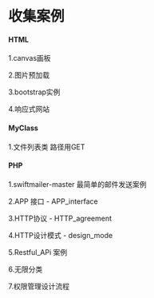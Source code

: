 # 收集案例

#### HTML

1.canvas画板

2.图片预加载

3.bootstrap实例

4.响应式网站

#### MyClass

1.文件列表类 路径用GET

#### PHP

1.swiftmailer-master 最简单的邮件发送案例

2.APP 接口 - APP_interface

3.HTTP协议 - HTTP_agreement

4.HTTP设计模式 - design_mode

5.Restful_APi 案例

6.无限分类

7.权限管理设计流程


